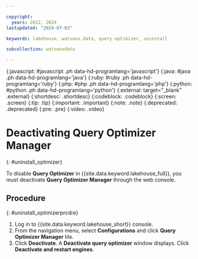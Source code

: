 ```yaml
---

copyright:
  years: 2022, 2024
lastupdated: "2024-07-03"

keywords: lakehouse, watsonx.data, query optimizer, uninstall

subcollection: watsonxdata

---
```


{:javascript: #javascript .ph data-hd-programlang='javascript'}
{:java: #java .ph data-hd-programlang='java'}
{:ruby: #ruby .ph data-hd-programlang='ruby'}
{:php: #php .ph data-hd-programlang='php'}
{:python: #python .ph data-hd-programlang='python'}
{:external: target="_blank" .external}
{:shortdesc: .shortdesc}
{:codeblock: .codeblock}
{:screen: .screen}
{:tip: .tip}
{:important: .important}
{:note: .note}
{:deprecated: .deprecated}
{:pre: .pre}
{:video: .video}

# Deactivating Query Optimizer Manager
{: #uninstall_optimizer}

To disable **Query Optimizer** in {{site.data.keyword.lakehouse_full}}, you must deactivate **Query Optimizer Manager** through the web console.

## Procedure
{: #uninstall_optimizerprcdre}

1. Log in to {{site.data.keyword.lakehouse_short}} console.
1. From the navigation menu, select **Configurations** and click **Query Optimizer Manager** tile.
1. Click **Deactivate**. A **Deactivate query optimizer** window displays. Click **Deactivate and restart engines**.
